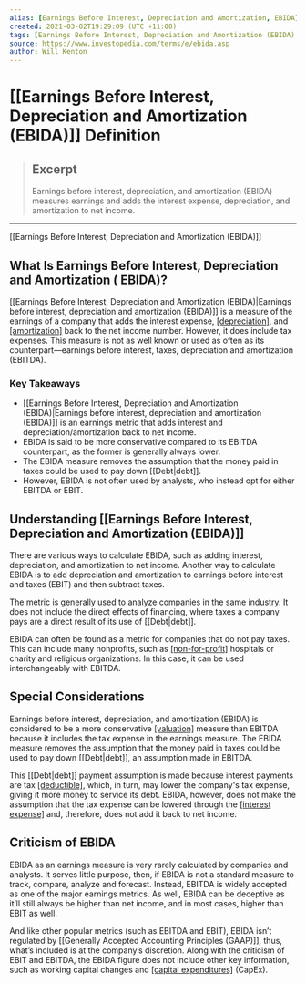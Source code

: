 ```yaml
---
alias: [Earnings Before Interest, Depreciation and Amortization, EBIDA]
created: 2021-03-02T19:29:09 (UTC +11:00)
tags: [Earnings Before Interest, Depreciation and Amortization (EBIDA) Definition, Earnings Before Interest, Depreciation and Amortization (EBIDA)]
source: https://www.investopedia.com/terms/e/ebida.asp
author: Will Kenton
---
```


# [[Earnings Before Interest, Depreciation and Amortization (EBIDA)]] Definition

> ## Excerpt
> Earnings before interest, depreciation, and amortization (EBIDA) measures earnings and adds the interest expense, depreciation, and amortization to net income.

---

[[Earnings Before Interest, Depreciation and Amortization (EBIDA)]]
## What Is Earnings Before Interest, Depreciation and Amortization ( EBIDA)?

[[Earnings Before Interest, Depreciation and Amortization (EBIDA)|Earnings before interest, depreciation and amortization (EBIDA)]] is a measure of the earnings of a company that adds the interest expense, [[depreciation]](https://www.investopedia.com/terms/d/depreciation.asp), and [[amortization]](https://www.investopedia.com/terms/a/amortization.asp) back to the net income number. However, it does include tax expenses. This measure is not as well known or used as often as its counterpart—earnings before interest, taxes, depreciation and amortization (EBITDA).

### Key Takeaways

-   [[Earnings Before Interest, Depreciation and Amortization (EBIDA)|Earnings before interest, depreciation and amortization (EBIDA)]] is an earnings metric that adds interest and depreciation/amortization back to net income. 
-   EBIDA is said to be more conservative compared to its EBITDA counterpart, as the former is generally always lower. 
-   The EBIDA measure removes the assumption that the money paid in taxes could be used to pay down [[Debt|debt]]. 
-   However, EBIDA is not often used by analysts, who instead opt for either EBITDA or EBIT.  

## Understanding [[Earnings Before Interest, Depreciation and Amortization (EBIDA)]]

There are various ways to calculate EBIDA, such as adding interest, depreciation, and amortization to net income. Another way to calculate EBIDA is to add depreciation and amortization to earnings before interest and taxes (EBIT) and then subtract taxes.  

The metric is generally used to analyze companies in the same industry. It does not include the direct effects of financing, where taxes a company pays are a direct result of its use of [[Debt|debt]].  

EBIDA can often be found as a metric for companies that do not pay taxes. This can include many nonprofits, such as [[non-for-profit]](https://www.investopedia.com/terms/n/non-profitorganization.asp) hospitals or charity and religious organizations. In this case, it can be used interchangeably with EBITDA. 

## Special Considerations 

Earnings before interest, depreciation, and amortization (EBIDA) is considered to be a more conservative [[valuation]](https://www.investopedia.com/terms/v/valuation.asp) measure than EBITDA because it includes the tax expense in the earnings measure. The EBIDA measure removes the assumption that the money paid in taxes could be used to pay down [[Debt|debt]], an assumption made in EBITDA. 

This [[Debt|debt]] payment assumption is made because interest payments are tax [[deductible]](https://www.investopedia.com/terms/d/deductible.asp), which, in turn, may lower the company's tax expense, giving it more money to service its debt. EBIDA, however, does not make the assumption that the tax expense can be lowered through the [[interest expense]](https://www.investopedia.com/terms/i/interestexpense.asp) and, therefore, does not add it back to net income.

## Criticism of EBIDA

EBIDA as an earnings measure is very rarely calculated by companies and analysts. It serves little purpose, then, if EBIDA is not a standard measure to track, compare, analyze and forecast. Instead, EBITDA is widely accepted as one of the major earnings metrics. As well, EBIDA can be deceptive as it’ll still always be higher than net income, and in most cases, higher than EBIT as well. 

And like other popular metrics (such as EBITDA and EBIT), EBIDA isn’t regulated by [[Generally Accepted Accounting Principles (GAAP)]], thus, what’s included is at the company’s discretion. Along with the criticism of EBIT and EBITDA, the EBIDA figure does not include other key information, such as working capital changes and [[capital expenditures]](https://www.investopedia.com/terms/c/capitalexpenditure.asp) (CapEx).
